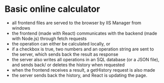 # Basic online calculator
- all frontend files are served to the browser by IIS Manager from windows
- the frontend (made with React) communicates with the backend (made with Node.js) through fetch requests
- the operation can either be calculated locally, or
- if a checkbox is true, two numbers and an operation string are sent to the server, which sends back the result as response
- the server also writes all operations in an SQL database (or a JSON file), and sends back/ or deletes the history when requested
- when the frontend receives a result, a getHistory request is also made
- the server sends back the history, and React is updating the page.
